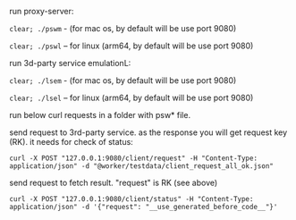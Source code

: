run proxy-server:

`clear; ./pswm` - (for mac os, by default will be use port 9080)

`clear; ./pswl` – for linux (arm64, by default will be use port 9080)

run 3d-party service emulationL:

`clear; ./lsem` - (for mac os, by default will be use port 9080)

`clear; ./lsel` – for linux (arm64, by default will be use port 9080)

run below curl requests in a folder with psw* file.

send request to 3rd-party service. as the response you will get request key (RK). it needs for check of status:   

`curl -X POST "127.0.0.1:9080/client/request" -H "Content-Type: application/json" -d "@worker/testdata/client_request_all_ok.json"`

send request to fetch result. "request" is RK (see above)

`curl -X POST "127.0.0.1:9080/client/status" -H "Content-Type: application/json" -d '{"request": "__use_generated_before_code__"}'`